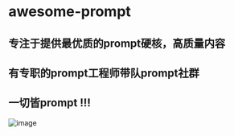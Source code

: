 # awesome-prompt
## 专注于提供最优质的prompt硬核，高质量内容
## 有专职的prompt工程师带队prompt社群
## 一切皆prompt !!!

![image](https://github.com/user-attachments/assets/30df088f-b6f9-47d7-b535-89e20df36029)
